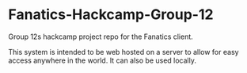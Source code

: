 # Fanatics-Hackcamp-Group-12
Group 12s hackcamp project repo for the Fanatics client.

This system is intended to be web hosted on a server to allow for easy access anywhere in the world. It can also be used locally. 
